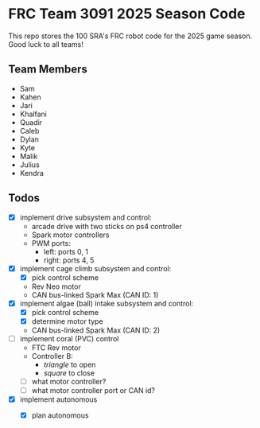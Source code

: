 # FRC Team 3091 2025 Season Code

This repo stores the 100 SRA's FRC robot code for the 2025 game season. Good luck to all teams!

## Team Members
- Sam
- Kahen
- Jari
- Khalfani
- Quadir
- Caleb
- Dylan
- Kyte
- Malik
- Julius
- Kendra

## Todos
- [x] implement drive subsystem and control:
    - arcade drive with two sticks on ps4 controller
    - Spark motor controllers
    - PWM ports:
        - left: ports 0, 1
        - right: ports 4, 5
- [x] implement cage climb subsystem and control:
    - [x] pick control scheme
    - Rev Neo motor 
    - CAN bus-linked Spark Max (CAN ID: 1)
- [x] implement algae (ball) intake subsystem and control:
    - [x] pick control scheme
    - [x] determine motor type
    - CAN bus-linked Spark Max (CAN ID: 2)
- [ ] implement coral (PVC) control
    - FTC Rev motor
    - Controller B:
        - *triangle* to open
        - *square* to close
    - [ ] what motor controller?
    - [ ] what motor controller port or CAN id?
- [x] implement autonomous
    - [x] plan autonomous

